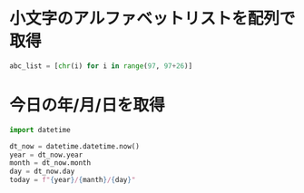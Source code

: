 # 小文字のアルファベットリストを配列で取得
```py
abc_list = [chr(i) for i in range(97, 97+26)]
```
# 今日の年/月/日を取得
```py
import datetime

dt_now = datetime.datetime.now()
year = dt_now.year
month = dt_now.month
day = dt_now.day
today = f"{year}/{manth}/{day}"
```